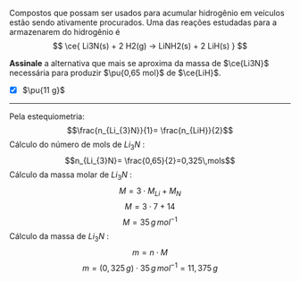 Compostos que possam ser usados para acumular hidrogênio em veículos estão sendo ativamente procurados. Uma das reações estudadas para a armazenarem do hidrogênio é
$$
    \ce{ Li3N(s) + 2 H2(g) -> LiNH2(s) + 2 LiH(s) }
$$

**Assinale** a alternativa que mais se aproxima da massa de $\ce{Li3N}$ necessária para produzir $\pu{0,65 mol}$ de $\ce{LiH}$.

- [x] $\pu{11 g}$

---

Pela estequiometria:
$$\frac{n_{Li_{3}N}}{1}= \frac{n_{LiH}}{2}$$
Cálculo do número de mols de $Li_{3}N$ :
$$n_{Li_{3}N}= \frac{0,65}{2}=0,325\,mols$$
Cálculo da massa molar de $Li_{3}N$ :
$$M=3\cdot M_{Li}+ M_{N}$$
$$M=3\cdot7+14$$
$$M=35\,g\,mol^{-1}$$
Cálculo da massa de $Li_{3}N$ :
$$m=n\cdot M$$
$$m=(0,325\,g)\cdot 35\,g\,mol^{-1}=11,375\,g$$
